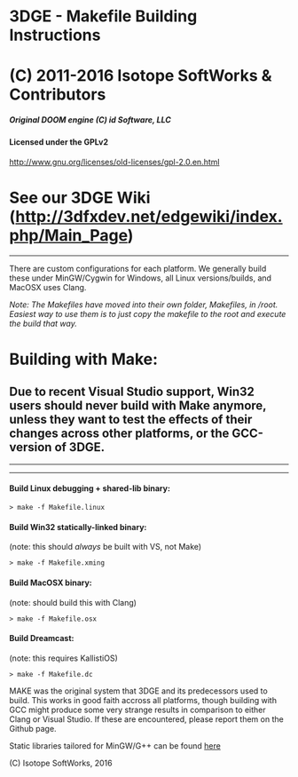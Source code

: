 # 3DGE - Makefile Building Instructions
# (C) 2011-2016 Isotope SoftWorks & Contributors
##### Original DOOM engine (C) id Software, LLC
#### Licensed under the GPLv2
http://www.gnu.org/licenses/old-licenses/gpl-2.0.en.html
# See our 3DGE Wiki (http://3dfxdev.net/edgewiki/index.php/Main_Page)
---
There are custom configurations for each platform. We generally build these under MinGW/Cygwin for Windows, all Linux versions/builds, and MacOSX uses Clang. 

*Note: The Makefiles have moved into their own folder, Makefiles, in /root. Easiest way to use them is to just copy the makefile to the root and execute the build that way.*

# Building with Make:
## Due to recent Visual Studio support, Win32 users should never build with Make anymore, unless they want to test the effects of their changes across other platforms, or the GCC-version of 3DGE.
---
---
#### Build Linux debugging + shared-lib binary:

    > make -f Makefile.linux

#### Build Win32 statically-linked binary:
 (note: this should *always* be built with VS, not Make)

    > make -f Makefile.xming

#### Build MacOSX binary:
 (note: should build this with Clang)
 
    > make -f Makefile.osx

#### Build Dreamcast:
(note: this requires KallistiOS)

    > make -f Makefile.dc

MAKE was the original system that 3DGE and its predecessors used to build. This works in good faith accross all platforms, though building with GCC might produce some very strange results in comparison to either Clang or Visual Studio. If these are encountered, please report them on the Github page.

Static libraries tailored for MinGW/G++ can be found [here](http://tdgmods.net/MinGWLibs.7z)

(C) Isotope SoftWorks, 2016


